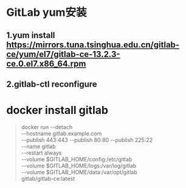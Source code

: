 # GitLab yum安装

## 1.yum install https://mirrors.tuna.tsinghua.edu.cn/gitlab-ce/yum/el7/gitlab-ce-13.2.3-ce.0.el7.x86_64.rpm 
## 2.gitlab-ctl reconfigure

# docker install gitlab
> docker run --detach \
  --hostname gitlab.example.com \
  --publish 443:443 --publish 80:80 --publish 225:22 \
  --name gitlab \
  --restart always \
  --volume $GITLAB_HOME/config:/etc/gitlab \
  --volume $GITLAB_HOME/logs:/var/log/gitlab \
  --volume $GITLAB_HOME/data:/var/opt/gitlab \
  gitlab/gitlab-ce:latest
